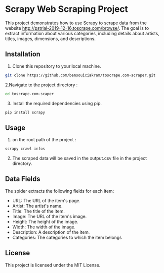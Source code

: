 # Scrapy Web Scraping Project

This project demonstrates how to use Scrapy to scrape data from the website http://pstrial-2019-12-16.toscrape.com/browse/. The goal is to extract information about various categories, including details about artists, titles, images, dimensions, and descriptions.

## Installation

1. Clone this repository to your local machine.

```bash
git clone https://github.com/bensouiciakram/toscrape.com-scraper.git
```

2.Navigate to the project directory :

```bash
cd toscrape.com-scaper
```

3. Install the required dependencies using pip.

```bash
pip install scrapy
```

## Usage

1. on the root path of the project : 

```bash
scrapy crawl infos 
```

2. The scraped data will be saved in the output.csv file in the project directory.

## Data Fields
The spider extracts the following fields for each item:

* URL: The URL of the item's page.
* Artist: The artist's name.
* Title: The title of the item.
* Image: The URL of the item's image.
* Height: The height of the image.
* Width: The width of the image.
* Description: A description of the item.
* Categories: The categories to which the item belongs

## License
This project is licensed under the MIT License.

